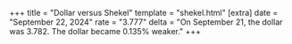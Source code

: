 +++
title = "Dollar versus Shekel"
template = "shekel.html"
[extra]
date = "September 22, 2024"
rate = "3.777"
delta = "On September 21, the dollar was 3.782. The dollar became 0.135% weaker."
+++
